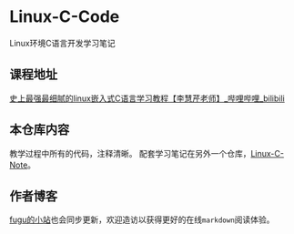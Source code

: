 # Linux-C-Code
Linux环境C语言开发学习笔记
## 课程地址
[史上最强最细腻的linux嵌入式C语言学习教程【李慧芹老师】_哔哩哔哩_bilibili](https://www.bilibili.com/video/BV18p4y167Md/?spm_id_from=333.999.0.0&vd_source=4e03f52e94cfa281cde032856b1f93a7)

## 本仓库内容
教学过程中所有的代码，注释清晰。
配套学习笔记在另外一个仓库，[Linux-C-Note](https://github.com/sinlatansen/Linux-C-Note)。
## 作者博客
[fugu的小站](https://lzyyyyyy.fun/index.php/tag/%E6%9D%8E%E6%85%A7%E8%8A%B9/)也会同步更新，欢迎造访以获得更好的在线`markdown`阅读体验。
